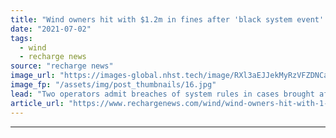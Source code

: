 ```yaml
---
title: "Wind owners hit with $1.2m in fines after 'black system event' that left state without power"
date: "2021-07-02"
tags: 
  - wind
  - recharge news
source: "recharge news"
image_url: "https://images-global.nhst.tech/image/RXl3aEJJekMyRzVFZDNCaXp4cGNNZzlpejZ2c3hOZGYwcEdqRXF2Y0ZuYz0=/nhst/binary/46b0a49a08f538365317f840af0884a5"
image_fp: "/assets/img/post_thumbnails/16.jpg"
lead: "Two operators admit breaches of system rules in cases brought after 2016 network meltdown that hit almost a million homes in South Australia"
article_url: "https://www.rechargenews.com/wind/wind-owners-hit-with-1-2m-in-fines-after-black-system-event-that-left-state-without-power/2-1-1034371"
---
```


---
